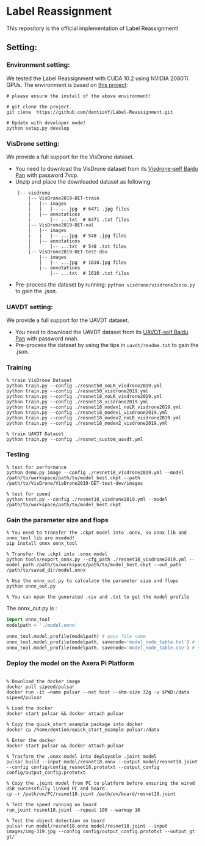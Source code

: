 # Label Reassignment

This repository is the official implementation of Label Reassignment!

## Setting:

### Environment setting: 

We tested the Label Reassignment with CUDA 10.2 using NVIDIA 2080Ti GPUs. The environment is based on [this project](https://github.com/RangiLyu/nanodet):

```shell
# please ensure the install of the above environment!

# git clone the project.
git clone  https://github.com/dentionY/Label-Reassignment.git

# Update with developer mode!
python setup.py develop
```

### VisDrone setting:

We provide a full support for the VisDrone dataset.

- You need to download the VisDrone dataset from its [Visdrone-self Baidu Pan](https://pan.baidu.com/s/1PgjkByix_3UcFQf1Wh7TkQ) with password 7vcp. 
- Unzip and place the downloaded dataset as following:

```
    |-- visdrone
        |-- VisDrone2019-DET-train
        |   |-- images  
        |   |   |-- ...jpg  # 6471 .jpg files
        |   |-- annotations      
        |       |-- ...txt  # 6471 .txt files
        |-- VisDrone2019-DET-val
        |   |-- images  
        |   |   |-- ...jpg  # 548 .jpg files
        |   |-- annotations
        |       |-- ...txt  # 548 .txt files
        |-- VisDrone2019-DET-test-dev
            |-- images  
            |   |-- ...jpg  # 1610.jpg files
            |-- annotations      
                |-- ...txt  # 1610 .txt files
```

- Pre-process the dataset by running: `python visdrone/visdrone2coco.py` to gain the .json.

### UAVDT setting:

We provide a full support for the UAVDT dataset.

- You need to download the UAVDT dataset from its [UAVDT-self Baidu Pan](https://pan.baidu.com/s/1x6JWwAHPca05NgsTHr2Vyw) with password nnah.
- Pre-process the dataset by using the tips in `uavdt/readme.txt` to gain the .json.


### Training

```shell
% train VisDrone Dataset
python train.py --config ./resnet50_noLR_visdrone2019.yml
python train.py --config ./resnet50_visdrone2019.yml
python train.py --config ./resnet18_noLR_visdrone2019.yml
python train.py --config ./resnet18_visdrone2019.yml
python train.py --config ./resnet18_modev1_noLR_visdrone2019.yml
python train.py --config ./resnet18_modev1_visdrone2019.yml
python train.py --config ./resnet18_modev2_noLR_visdrone2019.yml
python train.py --config ./resnet18_modev2_visdrone2019.yml

% train UAVDT Dataset
python train.py --config ./resnet_custom_uavdt.yml
```

### Testing

```shell
% test for performance
python demo.py image --config ./resnet18_visdrone2019.yml --model /path/to/workspace/path/to/model_best.ckpt --path /path/to/VisDrone/VisDrone2019-DET-test-dev/images

% test for speed
python test.py --config ./resnet18_visdrone2019.yml --model /path/to/workspace/path/to/model_best.ckpt

```

### Gain the parameter size and flops

```shell
% You need to transfer the .ckpt model into .onnx, so onnx lib and onnx_tool lib are needed!
pip install onnx onnx_tool

% Transfer the .ckpt into .onnx model
python tools/export_onnx.py --cfg_path ./resnet18_visdrone2019.yml --model_path /path/to/workspace/path/to/model_best.ckpt --out_path /path/to/saved_dir/model.onnx

% Use the onnx_out.py to calculate the parameter size and flops
python onnx_out.py

% You can open the generated .csv and .txt to get the model profile
```
The onnx_out.py is :
```python
import onnx_tool
modelpath = './model.onnx'

onnx_tool.model_profile(modelpath) # pass file name
onnx_tool.model_profile(modelpath, savenode='model_node_table.txt') # save profile table to txt file
onnx_tool.model_profile(modelpath, savenode='model_node_table.csv') # save profile table to csv file
```

### Deploy the model on the Axera Pi Platform
```shell

% Download the docker image
docker pull sipeed/pulsar
docker run -it –name pulsar --net host --shm-size 32g -v $PWD:/data sipeed/pulsar

% Load the docker
docker start pulsar && docker attach pulsar

% Copy the quick_start_example package into docker
docker cp /home/dention/quick_start_example pulsar:/data

% Enter the docker
docker start pulsar && docker attach pulsar

% Trasform the .onnx model into deployable .joint model
pulsar build --input model/resnet18.onnx --output model/resnet18.joint --config config/config_resnet18.prototxt --output_config config/output_config.prototxt

% Copy the .joint model from PC to platform before ensuring the wired USB successfully linked PC and board.
cp -r /path/on/PC/resnet18.joint /path/on/board/resnet18.joint

% Test the speed running on board
run_joint resnet18.joint --repeat 100 --warmup 10

% Test the object detection on board
pulsar run model/resnet18.onnx model/resnet18.joint --input images/img-319.jpg --config config/output_config.prototxt --output_gt gt/
```


